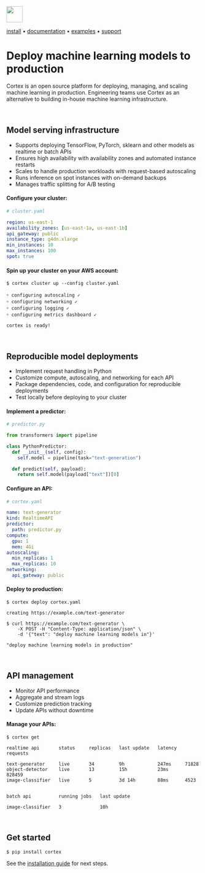 <!-- Delete on release branches -->
<img src='https://s3-us-west-2.amazonaws.com/cortex-public/logo.png' height='42'>

<br>

<!-- Delete on release branches -->
<!-- CORTEX_VERSION_README_MINOR -->

[install](https://docs.cortex.dev/install) • [documentation](https://docs.cortex.dev) • [examples](https://github.com/cortexlabs/cortex/tree/0.21/examples) • [support](https://gitter.im/cortexlabs/cortex)

# Deploy machine learning models to production

Cortex is an open source platform for deploying, managing, and scaling machine learning in production. Engineering teams use Cortex as an alternative to building in-house machine learning infrastructure.

<br>

## Model serving infrastructure

* Supports deploying TensorFlow, PyTorch, sklearn and other models as realtime or batch APIs
* Ensures high availability with availability zones and automated instance restarts
* Scales to handle production workloads with request-based autoscaling
* Runs inference on spot instances with on-demand backups
* Manages traffic splitting for A/B testing

#### Configure your cluster:

```yaml
# cluster.yaml

region: us-east-1
availability_zones: [us-east-1a, us-east-1b]
api_gateway: public
instance_type: g4dn.xlarge
min_instances: 10
max_instances: 100
spot: true
```

#### Spin up your cluster on your AWS account:

```text
$ cortex cluster up --config cluster.yaml

￮ configuring autoscaling ✓
￮ configuring networking ✓
￮ configuring logging ✓
￮ configuring metrics dashboard ✓

cortex is ready!
```

<br>

## Reproducible model deployments

* Implement request handling in Python
* Customize compute, autoscaling, and networking for each API
* Package dependencies, code, and configuration for reproducible deployments
* Test locally before deploying to your cluster

#### Implement a predictor:

```python
# predictor.py

from transformers import pipeline

class PythonPredictor:
  def __init__(self, config):
    self.model = pipeline(task="text-generation")

  def predict(self, payload):
    return self.model(payload["text"])[0]
```

#### Configure an API:

```yaml
# cortex.yaml

name: text-generator
kind: RealtimeAPI
predictor:
  path: predictor.py
compute:
  gpu: 1
  mem: 4Gi
autoscaling:
  min_replicas: 1
  max_replicas: 10
networking:
  api_gateway: public
```

#### Deploy to production:

```text
$ cortex deploy cortex.yaml

creating https://example.com/text-generator

$ curl https://example.com/text-generator \
    -X POST -H "Content-Type: application/json" \
    -d '{"text": "deploy machine learning models in"}'

"deploy machine learning models in production"
```

<br>

## API management

* Monitor API performance
* Aggregate and stream logs
* Customize prediction tracking
* Update APIs without downtime

#### Manage your APIs:

```text
$ cortex get

realtime api       status     replicas   last update   latency   requests

text-generator     live       34         9h            247ms     71828
object-detector    live       13         15h           23ms      828459
image-classifier   live       5          3d 14h        88ms      4523


batch api          running jobs   last update

image-classifier   3              10h
```

<br>

## Get started

```text
$ pip install cortex
```

See the [installation guide](https://docs.cortex.dev/install) for next steps.
